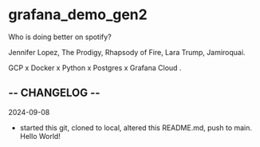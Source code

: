 # grafana_demo_gen2
Who is doing better on spotify? 

Jennifer Lopez, The Prodigy, Rhapsody of Fire, Lara Trump, Jamiroquai. 

GCP x Docker x Python x Postgres x Grafana Cloud .

## -- CHANGELOG --
2024-09-08
  - started this git, cloned to local, altered this README.md, push to main. Hello World!
